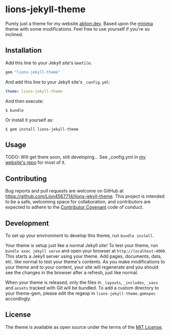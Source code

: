 # lions-jekyll-theme

Purely just a theme for my website [ablion.dev](https://www.ablion.dev/). Based upon the [minima](https://github.com/jekyll/minima) theme with some modifications. Feel free to use yourself if you're so inclined.

## Installation

Add this line to your Jekyll site's `Gemfile`:

```ruby
gem "lions-jekyll-theme"
```

And add this line to your Jekyll site's `_config.yml`:

```yaml
theme: lions-jekyll-theme
```

And then execute:

    $ bundle

Or install it yourself as:

    $ gem install lions-jekyll-theme

## Usage

TODO: Will get there soon, still developing... See _config.yml in [my website's repo](https://github.com/Lion4567714/Lion4567714.github.io) for most of it.

## Contributing

Bug reports and pull requests are welcome on GitHub at https://github.com/Lion4567714/lions-jekyll-theme. This project is intended to be a safe, welcoming space for collaboration, and contributors are expected to adhere to the [Contributor Covenant](https://www.contributor-covenant.org/) code of conduct.

## Development

To set up your environment to develop this theme, run `bundle install`.

Your theme is setup just like a normal Jekyll site! To test your theme, run `bundle exec jekyll serve` and open your browser at `http://localhost:4000`. This starts a Jekyll server using your theme. Add pages, documents, data, etc. like normal to test your theme's contents. As you make modifications to your theme and to your content, your site will regenerate and you should see the changes in the browser after a refresh, just like normal.

When your theme is released, only the files in `_layouts`, `_includes`, `_sass` and `assets` tracked with Git will be bundled.
To add a custom directory to your theme-gem, please edit the regexp in `lions-jekyll-theme.gemspec` accordingly.

## License

The theme is available as open source under the terms of the [MIT License](https://opensource.org/licenses/MIT).

